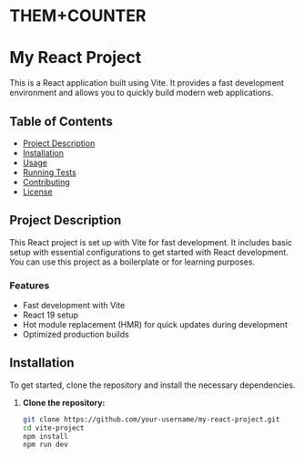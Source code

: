# THEM+COUNTER
# My React Project

This is a React application built using Vite. It provides a fast development environment and allows you to quickly build modern web applications.

## Table of Contents

- [Project Description](#project-description)
- [Installation](#installation)
- [Usage](#usage)
- [Running Tests](#running-tests)
- [Contributing](#contributing)
- [License](#license)

## Project Description

This React project is set up with Vite for fast development. It includes basic setup with essential configurations to get started with React development. You can use this project as a boilerplate or for learning purposes.

### Features
- Fast development with Vite
- React 19 setup
- Hot module replacement (HMR) for quick updates during development
- Optimized production builds

## Installation

To get started, clone the repository and install the necessary dependencies.

1. **Clone the repository:**

   ```bash
   git clone https://github.com/your-username/my-react-project.git
   cd vite-project
   npm install
   npm run dev
